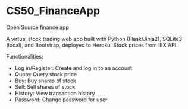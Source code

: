 # CS50_FinanceApp
Open Source finance app

A virtual stock trading web app built with Python (Flask/Jinja2), SQLite3 (local), and Bootstrap, deployed to Heroku. Stock prices from IEX API.

Functionalities:

- Log in/Register: Create and log in to an account
- Quote: Query stock price
- Buy: Buy shares of stock
- Sell: Sell shares of stock
- History: View transaction history
- Password: Change password for user
